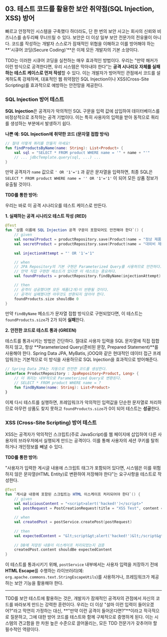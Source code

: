 ## 03\. 테스트 코드를 활용한 보안 취약점(SQL Injection, XSS) 방어

빠르고 안정적인 시스템을 구축했다 하더라도, 단 한 번의 보안 사고는 회사의 신뢰와 비즈니스를 송두리째 무너뜨릴 수 있다. 보안은 더 이상 일부 보안 전문가의 전유물이 아니다. 코드를 작성하는 개발자 스스로가 잠재적인 위협을 이해하고 이를 방어해야 하는 \*\*'시큐어 코딩(Secure Coding)'\*\*은 이제 모든 개발자의 기본 소양이다.

TDD는 이러한 시큐어 코딩을 실천하는 매우 효과적인 방법이다. 우리는 "만약 해커가 이런 방식으로 공격한다면, 우리 시스템은 막아내야 한다"는 **공격 시나리오 자체를 실패하는 테스트 케이스로 먼저 작성**할 수 있다. 이는 개발자가 방어적인 관점에서 코드를 설계하도록 강제하며, 대표적인 웹 취약점인 SQL Injection이나 XSS(Cross-Site Scripting)를 효과적으로 예방하는 안전망을 제공한다.

### **SQL Injection 방어 테스트**

**SQL Injection**은 공격자가 악의적인 SQL 구문을 입력 값에 삽입하여 데이터베이스를 비정상적으로 조작하는 공격 기법이다. 이는 특히 사용자의 입력을 받아 동적으로 쿼리를 생성하는 부분에서 발생하기 쉽다.

**나쁜 예: SQL Injection에 취약한 코드 (문자열 접합 방식)**

```kotlin
// 절대 이렇게 쿼리를 만들지 마세요!
fun findProductsByName(name: String): List<Product> {
    val sql = "SELECT * FROM product WHERE name = '" + name + "'"
    // ... jdbcTemplate.query(sql, ...) ...
}
```

만약 공격자가 `name` 값으로 `' OR '1'='1` 과 같은 문자열을 입력하면, 최종 SQL은 `SELECT * FROM product WHERE name = '' OR '1'='1'` 이 되어 모든 상품 정보가 유출될 것이다.

**TDD를 통한 방어:**

우리는 바로 이 공격 시나리오를 테스트 케이스로 만든다.

**1. 실패하는 공격 시나리오 테스트 작성 (RED)**

```kotlin
@Test
fun `상품 이름에 SQL Injection 공격 구문이 포함되어도 안전해야 한다`() {
    // given
    val normalProduct = productRepository.save(Product(name = "정상 제품", ...))
    val secretProduct = productRepository.save(Product(name = "대외비 제품", ...))
    
    val injectionAttempt = "' OR '1'='1"

    // when
    // JPA Repository의 기본 구현은 Parameterized Query를 사용하므로 안전하다.
    // 만약 직접 구현한 메소드가 있다면 이 테스트는 중요하다.
    val foundProducts = productRepository.findByName(injectionAttempt)

    // then
    // 공격이 성공했다면 모든 제품(2개)이 반환될 것이다.
    // 공격이 실패했다면 아무것도 반환되지 않아야 한다.
    foundProducts.size shouldBe 0
}
```

만약 `findByName` 메소드가 문자열 접합 방식으로 구현되었다면, 이 테스트는 `foundProducts.size`가 2가 되어 **실패**한다.

**2. 안전한 코드로 테스트 통과 (GREEN)**

테스트를 통과시키는 방법은 간단하다. 절대로 사용자 입력을 SQL 문자열에 직접 접합하지 않고, 항상 \*\*Parameterized Query(준비된 문장, Prepared Statement)\*\*를 사용해야 한다. Spring Data JPA, MyBatis, jOOQ와 같은 현대적인 데이터 접근 프레임워크는 기본적으로 이 방식을 사용하므로 SQL Injection을 효과적으로 방어해준다.

```kotlin
// Spring Data JPA는 자동으로 안전한 코드를 생성한다.
interface ProductRepository : JpaRepository<Product, Long> {
    // 이 쿼리는 내부적으로 Parameterized Query로 변환된다.
    // SELECT * FROM product WHERE name = ?
    fun findByName(name: String): List<Product>
}
```

이제 다시 테스트를 실행하면, 프레임워크가 악의적인 입력값을 단순한 문자열로 처리하므로 아무런 상품도 찾지 못하고 `foundProducts.size`가 0이 되어 테스트는 **성공**한다.

### **XSS (Cross-Site Scripting) 방어 테스트**

XSS는 공격자가 악의적인 스크립트(주로 JavaScript)를 웹 페이지에 삽입하여 다른 사용자의 브라우저에서 실행되게 만드는 공격이다. 이를 통해 사용자의 세션 쿠키를 탈취하거나 개인정보를 빼낼 수 있다.

**TDD를 통한 방어:**

"사용자가 입력한 게시글 내용에 스크립트 태그가 포함되어 있다면, 시스템은 이를 위험하지 않은 문자열(HTML Entity)로 변환하여 저장해야 한다"는 요구사항을 테스트로 작성한다.

```kotlin
@Test
fun `게시글 내용에 포함된 스크립트는 HTML 이스케이프 처리되어야 한다`() {
    // given
    val maliciousContent = "<script>alert('hacked!')</script>"
    val postRequest = PostCreationRequest(title = "XSS Test", content = maliciousContent)
    
    // when
    val createdPost = postService.createPost(postRequest)
    
    // then
    val expectedContent = "&lt;script&gt;alert('hacked!')&lt;/script&gt;"
    
    // DB에 저장된 내용이 이스케이프 처리되었는지 검증
    createdPost.content shouldBe expectedContent
}
```

이 테스트를 통과시키기 위해, `postService` 내부에서는 사용자 입력을 저장하기 전에 **HTML Escape**를 수행하는 라이브러리(예: `org.apache.commons.text.StringEscapeUtils`)를 사용하거나, 프레임워크가 제공하는 보안 기능을 활용해야 한다.

-----

TDD를 보안 테스트에 활용하는 것은, 개발자가 잠재적인 공격자의 관점에서 자신의 코드를 바라보게 만드는 강력한 훈련이다. 우리는 더 이상 "설마 이런 입력이 들어오겠어?"라고 막연히 가정하는 대신, \*\*"만약 이런 공격이 들어온다면?"\*\*이라고 적극적으로 질문하고, 그에 대한 방어 코드를 테스트와 함께 구체적으로 증명하게 된다. 이는 시스템의 견고함을 한 차원 높은 수준으로 끌어올리는, 모든 TDD 전문가가 갖추어야 할 필수적인 역량이다.
